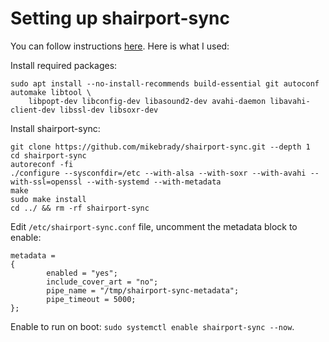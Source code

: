 # Setting up shairport-sync

You can follow instructions [here](https://github.com/mikebrady/shairport-sync/blob/master/BUILD.md).
Here is what I used:

Install required packages:
```shell
sudo apt install --no-install-recommends build-essential git autoconf automake libtool \
    libpopt-dev libconfig-dev libasound2-dev avahi-daemon libavahi-client-dev libssl-dev libsoxr-dev
```

Install shairport-sync:
```shell
git clone https://github.com/mikebrady/shairport-sync.git --depth 1
cd shairport-sync
autoreconf -fi
./configure --sysconfdir=/etc --with-alsa --with-soxr --with-avahi --with-ssl=openssl --with-systemd --with-metadata
make
sudo make install
cd ../ && rm -rf shairport-sync
```

Edit `/etc/shairport-sync.conf` file, uncomment the metadata block to enable:
```
metadata =
{
        enabled = "yes";
        include_cover_art = "no";
        pipe_name = "/tmp/shairport-sync-metadata";
        pipe_timeout = 5000;
};
```

Enable to run on boot: `sudo systemctl enable shairport-sync --now`.
